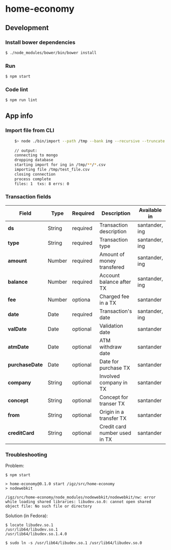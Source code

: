 # home-economy

## Development

### Install bower dependencies

```sh
$ ./node_modules/bower/bin/bower install
```

### Run

```sh
$ npm start
```

### Code lint

```sh
$ npm run lint
```
## App info 


### Import file from CLI

```sh
    $> node ./bin/import --path /tmp --bank ing --recursive --truncate 
    
    // output:
    connecting to mongo
    dropping database
    starting import for ing in /tmp/**/*.csv
    importing file /tmp/test_file.csv
    closing connection
    process complete
    files: 1  txs: 8 errs: 0
```


### Transaction fields

Field           | Type   | Required | Description               | Available in 
---|---|---|---|---
__ds__          | String | required | Transaction description   | santander, ing
__type__        | String | required | Transaction type          | santander, ing
__amount__      | Number | required | Amount of money transfered| santander, ing
__balance__     | Number | required | Account balance after TX  | santander, ing
__fee__         | Number | optiona  | Charged fee in a TX       | santander
__date__        | Date   | required | Transaction's date        | santander, ing
__valDate__     | Date   | optional | Validation date           | santander
__atmDate__     | Date   | optional | ATM withdraw date         | santander
__purchaseDate__| Date   | optional | Date for purchase TX      | santander
__company__     | String | optional | Involved company in TX    | santander
__concept__     | String | optional | Concept for transer TX    | santander
__from__        | String | optional | Origin in a transfer TX   | santander
__creditCard__  | String | optional | Credit card number used in TX | santander 


### Troubleshooting

Problem:
```
$ npm start

> home-economy@0.1.0 start /igz/src/home-economy
> nodewebkit

/igz/src/home-economy/node_modules/nodewebkit/nodewebkit/nw: error while loading shared libraries: libudev.so.0: cannot open shared object file: No such file or directory
```

Solution (in Fedora):
```
$ locate libudev.so.1
/usr/lib64/libudev.so.1
/usr/lib64/libudev.so.1.4.0

$ sudo ln -s /usr/lib64/libudev.so.1 /usr/lib64/libudev.so.0
```

